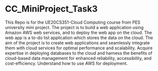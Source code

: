 # CC_MiniProject_Task3

This Repo is for the UE20CS351-Cloud Computing course from PES university mini project.
The project is to build a web application using Amazon AWS web services, and to deploy the web app on the cloud. 
The web app is a to-do list application which stores the data on the cloud.
The aim of the project is to create web applications and seamlessly integrate them with cloud services for optimal performance and scalability. 
Acquire expertise in deploying databases to the cloud and harness the benefits of cloud-based data management for enhanced reliability, accessibility, and cost-efficiency.
Understand how to use AWS for deployment.
